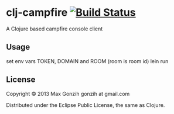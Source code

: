 # clj-campfire [![Build Status](https://travis-ci.org/Gonzih/clj-campfire.png)](https://travis-ci.org/Gonzih/clj-campfire)

A Clojure based campfire console client

## Usage

set env vars TOKEN, DOMAIN and ROOM (room is room id)
lein run

## License

Copyright © 2013 Max Gonzih gonzih at gmail.com

Distributed under the Eclipse Public License, the same as Clojure.
